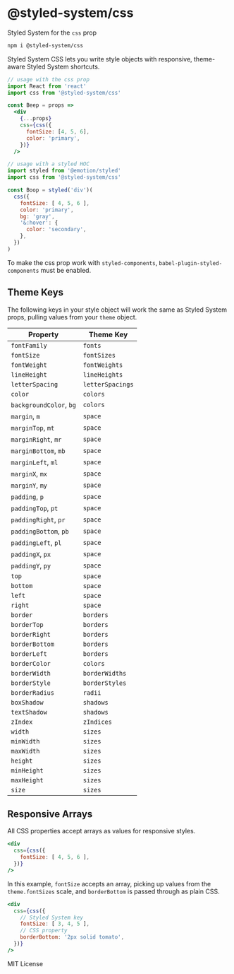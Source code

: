 
# @styled-system/css

Styled System for the `css` prop

```sh
npm i @styled-system/css
```

Styled System CSS lets you write style objects with responsive, theme-aware Styled System shortcuts.

```jsx
// usage with the css prop
import React from 'react'
import css from '@styled-system/css'

const Beep = props =>
  <div
    {...props}
    css={css({
      fontSize: [4, 5, 6],
      color: 'primary',
    })}
  />
```

```js
// usage with a styled HOC
import styled from '@emotion/styled'
import css from '@styled-system/css'

const Boop = styled('div')(
  css({
    fontSize: [ 4, 5, 6 ],
    color: 'primary',
    bg: 'gray',
    '&:hover': {
      color: 'secondary',
    },
  })
)
```

To make the css prop work with `styled-components`, `babel-plugin-styled-components` must be enabled.

## Theme Keys

The following keys in your style object will work the same as Styled System props, pulling values from your `theme` object.

Property  | Theme Key
---|---
`fontFamily` | `fonts`
`fontSize` | `fontSizes`
`fontWeight` | `fontWeights`
`lineHeight` | `lineHeights`
`letterSpacing` | `letterSpacings`
`color` | `colors`
`backgroundColor`, `bg` | `colors`
`margin`, `m` | `space`
`marginTop`, `mt` | `space`
`marginRight`, `mr` | `space`
`marginBottom`, `mb` | `space`
`marginLeft`, `ml` | `space`
`marginX`, `mx` | `space`
`marginY`, `my` | `space`
`padding`, `p` | `space`
`paddingTop`, `pt` | `space`
`paddingRight`, `pr` | `space`
`paddingBottom`, `pb` | `space`
`paddingLeft`, `pl` | `space`
`paddingX`, `px` | `space`
`paddingY`, `py` | `space`
`top` | `space`
`bottom` | `space`
`left` | `space`
`right` | `space`
`border` | `borders`
`borderTop` | `borders`
`borderRight` | `borders`
`borderBottom` | `borders`
`borderLeft` | `borders`
`borderColor` | `colors`
`borderWidth` | `borderWidths`
`borderStyle` | `borderStyles`
`borderRadius` | `radii`
`boxShadow` | `shadows`
`textShadow` | `shadows`
`zIndex` | `zIndices`
`width` | `sizes`
`minWidth` | `sizes`
`maxWidth` | `sizes`
`height` | `sizes`
`minHeight` | `sizes`
`maxHeight` | `sizes`
`size` | `sizes`

## Responsive Arrays

All CSS properties accept arrays as values for responsive styles.

```jsx
<div
  css={css({
    fontSize: [ 4, 5, 6 ],
  })}
/>
```

In this example, `fontSize` accepts an array, picking up values from the `theme.fontSizes` scale, and `borderBottom` is passed through as plain CSS.

```jsx
<div
  css={css({
    // Styled System key
    fontSize: [ 3, 4, 5 ],
    // CSS property
    borderBottom: '2px solid tomato',
  })}
/>
```

MIT License
